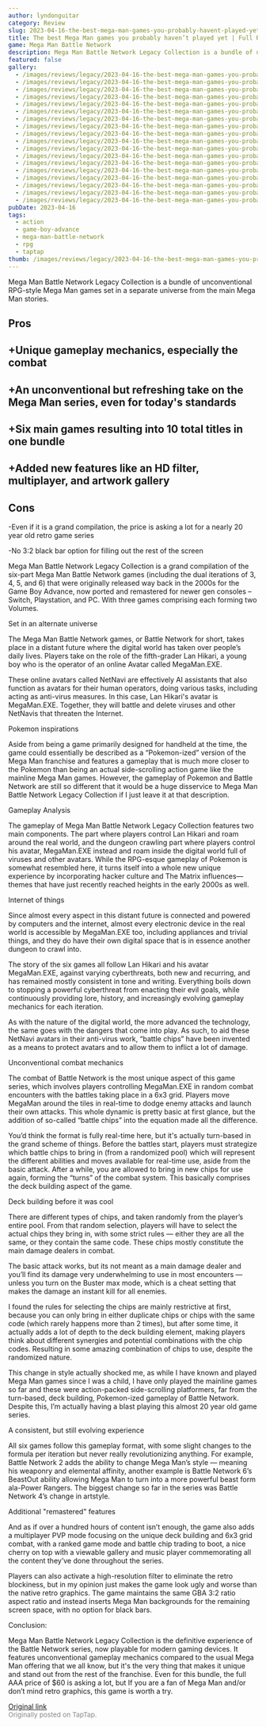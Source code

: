 ```yaml
---
author: lyndonguitar
category: Review
slug: 2023-04-16-the-best-mega-man-games-you-probably-havent-played-yet-full-review-mega-man-battle-net
title: The best Mega Man games you probably haven’t played yet | Full Review - Mega Man Battle Network
game: Mega Man Battle Network
description: Mega Man Battle Network Legacy Collection is a bundle of unconventional RPG-style Mega Man games set in a separate universe from the main Mega Man stories.
featured: false
gallery:
  - /images/reviews/legacy/2023-04-16-the-best-mega-man-games-you-probably-havent-played-yet--full-review---mega-man-battle-net-0.avif
  - /images/reviews/legacy/2023-04-16-the-best-mega-man-games-you-probably-havent-played-yet--full-review---mega-man-battle-net-1.avif
  - /images/reviews/legacy/2023-04-16-the-best-mega-man-games-you-probably-havent-played-yet--full-review---mega-man-battle-net-2.avif
  - /images/reviews/legacy/2023-04-16-the-best-mega-man-games-you-probably-havent-played-yet--full-review---mega-man-battle-net-3.avif
  - /images/reviews/legacy/2023-04-16-the-best-mega-man-games-you-probably-havent-played-yet--full-review---mega-man-battle-net-4.avif
  - /images/reviews/legacy/2023-04-16-the-best-mega-man-games-you-probably-havent-played-yet--full-review---mega-man-battle-net-5.avif
  - /images/reviews/legacy/2023-04-16-the-best-mega-man-games-you-probably-havent-played-yet--full-review---mega-man-battle-net-6.avif
  - /images/reviews/legacy/2023-04-16-the-best-mega-man-games-you-probably-havent-played-yet--full-review---mega-man-battle-net-7.avif
  - /images/reviews/legacy/2023-04-16-the-best-mega-man-games-you-probably-havent-played-yet--full-review---mega-man-battle-net-8.avif
  - /images/reviews/legacy/2023-04-16-the-best-mega-man-games-you-probably-havent-played-yet--full-review---mega-man-battle-net-9.avif
  - /images/reviews/legacy/2023-04-16-the-best-mega-man-games-you-probably-havent-played-yet--full-review---mega-man-battle-net-10.avif
  - /images/reviews/legacy/2023-04-16-the-best-mega-man-games-you-probably-havent-played-yet--full-review---mega-man-battle-net-11.avif
  - /images/reviews/legacy/2023-04-16-the-best-mega-man-games-you-probably-havent-played-yet--full-review---mega-man-battle-net-12.avif
  - /images/reviews/legacy/2023-04-16-the-best-mega-man-games-you-probably-havent-played-yet--full-review---mega-man-battle-net-13.avif
  - /images/reviews/legacy/2023-04-16-the-best-mega-man-games-you-probably-havent-played-yet--full-review---mega-man-battle-net-14.avif
  - /images/reviews/legacy/2023-04-16-the-best-mega-man-games-you-probably-havent-played-yet--full-review---mega-man-battle-net-15.avif
  - /images/reviews/legacy/2023-04-16-the-best-mega-man-games-you-probably-havent-played-yet--full-review---mega-man-battle-net-16.avif
  - /images/reviews/legacy/2023-04-16-the-best-mega-man-games-you-probably-havent-played-yet--full-review---mega-man-battle-net-17.avif
pubDate: 2023-04-16
tags:
  - action
  - game-boy-advance
  - mega-man-battle-network
  - rpg
  - taptap
thumb: /images/reviews/legacy/2023-04-16-the-best-mega-man-games-you-probably-havent-played-yet--full-review---mega-man-battle-net-0.avif
---
```


Mega Man Battle Network Legacy Collection is a bundle of unconventional RPG-style Mega Man games set in a separate universe from the main Mega Man stories.




## Pros



## +Unique gameplay mechanics, especially the combat


## +An unconventional but refreshing take on the Mega Man series, even for today's standards


## +Six main games resulting into 10 total titles in one bundle


## +Added new features like an HD filter, multiplayer, and artwork gallery




## Cons


-Even if it is a grand compilation, the price is asking a lot for a nearly 20 year old retro game series

-No 3:2 black bar option for filling out the rest of the screen

Mega Man Battle Network Legacy Collection is a grand compilation of the six-part Mega Man Battle Network games (including the dual iterations of 3, 4, 5, and 6) that were originally released way back in the 2000s for the Game Boy Advance, now ported and remastered for newer gen consoles – Switch, Playstation, and PC. With three games comprising each forming two Volumes.

Set in an alternate universe

The Mega Man Battle Network games, or Battle Network for short, takes place in a distant future where the digital world has taken over people’s daily lives. Players take on the role of the fifth-grader Lan Hikari, a young boy who is the operator of an online Avatar called MegaMan.EXE.

These online avatars called NetNavi are effectively AI assistants that also function as avatars for their human operators, doing various tasks, including acting as anti-virus measures. In this case, Lan Hikari's avatar is MegaMan.EXE. Together, they will battle and delete viruses and other NetNavis that threaten the Internet.

Pokemon inspirations

Aside from being a game primarily designed for handheld at the time, the game could essentially be described as a “Pokemon-ized” version of the Mega Man franchise and features a gameplay that is much more closer to the Pokemon than being an actual side-scrolling action game like the mainline Mega Man games. However, the gameplay of Pokemon and Battle Network are still so different that it would be a huge disservice to Mega Man Battle Network Legacy Collection if I just leave it at that description.

Gameplay Analysis

The gameplay of Mega Man Battle Network Legacy Collection features two main components. The part where players control Lan Hikari and roam around the real world, and the dungeon crawling part where players control his avatar, MegaMan.EXE instead and roam inside the digital world full of viruses and other avatars. While the RPG-esque gameplay of Pokemon is somewhat resembled here, it turns itself into a whole new unique experience by incorporating hacker culture and The Matrix influences— themes that have just recently reached heights in the early 2000s as well.

Internet of things

Since almost every aspect in this distant future is connected and powered by computers and the internet, almost every electronic device in the real world is accessible by MegaMan.EXE too, including appliances and trivial things, and they do have their own digital space that is in essence another dungeon to crawl into.

The story of the six games all follow Lan Hikari and his avatar MegaMan.EXE, against varying cyberthreats, both new and recurring, and has remained mostly consistent in tone and writing. Everything boils down to stopping a powerful cyberthreat from enacting their evil goals, while continuously providing lore, history, and increasingly evolving gameplay mechanics for each iteration.

As with the nature of the digital world, the more advanced the technology, the same goes with the dangers that come into play. As such, to aid these NetNavi avatars in their anti-virus work, “battle chips” have been invented as a means to protect avatars and to allow them to inflict a lot of damage.

Unconventional combat mechanics

The combat of Battle Network is the most unique aspect of this game series, which involves players controlling MegaMan.EXE in random combat encounters with the battles taking place in a 6x3 grid. Players move MegaMan around the tiles in real-time to dodge enemy attacks and launch their own attacks. This whole dynamic is pretty basic at first glance, but the addition of so-called “battle chips” into the equation made all the difference.

You’d think the format is fully real-time here, but it's actually turn-based in the grand scheme of things. Before the battles start, players must strategize which battle chips to bring in (from a randomized pool) which will represent the different abilities and moves available for real-time use, aside from the basic attack. After a while, you are allowed to bring in new chips for use again, forming the “turns” of the combat system. This basically comprises the deck building aspect of the game.

Deck building before it was cool

There are different types of chips, and taken randomly from the player’s entire pool. From that random selection, players will have to select the actual chips they bring in, with some strict rules — either they are all the same, or they contain the same code. These chips mostly constitute the main damage dealers in combat.

The basic attack works, but its not meant as a main damage dealer and you’ll find its damage very underwhelming to use in most encounters — unless you turn on the Buster max mode, which is a cheat setting that makes the damage an instant kill for all enemies.

I found the rules for selecting the chips are mainly restrictive at first, because you can only bring in either duplicate chips or chips with the same code (which rarely happens more than 2 times), but after some time, it actually adds a lot of depth to the deck building element, making players think about different synergies and potential combinations with the chip codes. Resulting in some amazing combination of chips to use, despite the randomized nature.

This change in style actually shocked me, as while I have known and played Mega Man games since I was a child, I have only played the mainline games so far and these were action-packed side-scrolling platformers, far from the turn-based, deck building, Pokemon-ized gameplay of Battle Network. Despite this, I’m actually having a blast playing this almost 20 year old game series.

A consistent, but still evolving experience

All six games follow this gameplay format, with some slight changes to the formula per iteration but never really revolutionizing anything. For example, Battle Network 2 adds the ability to change Mega Man’s style — meaning his weaponry and elemental affinity, another example is Battle Network 6’s BeastOut ability allowing Mega Man to turn into a more powerful beast form ala-Power Rangers. The biggest change so far in the series was Battle Network 4’s  change in artstyle.

Additional "remastered" features

And as if over a hundred hours of content isn’t enough, the game also adds a multiplayer PVP mode focusing on the unique deck building and 6x3 grid combat, with a ranked game mode and battle chip trading to boot, a nice cherry on top with a viewable gallery and music player commemorating all the content they’ve done throughout the series.

Players can also activate a high-resolution filter to eliminate the retro blockiness, but in my opinion just makes the game look ugly and worse than the native retro graphics. The game maintains the same GBA 3:2 ratio aspect ratio and instead inserts Mega Man backgrounds for the remaining screen space, with no option for black bars.

Conclusion:

Mega Man Battle Network Legacy Collection is the definitive experience of the Battle Network series, now playable for modern gaming devices. It features unconventional gameplay mechanics compared to the usual Mega Man offering that we all know, but it's the very thing that makes it unique and stand out from the rest of the franchise. Even for this bundle, the full AAA price of $60 is asking a lot, but If you are a fan of Mega Man and/or don’t mind retro graphics, this game is worth a try.

[Original link](https://www.taptap.io/post/5144497)<br><span style="font-size: 0.95em; color: #888;">Originally posted on TapTap.</span>